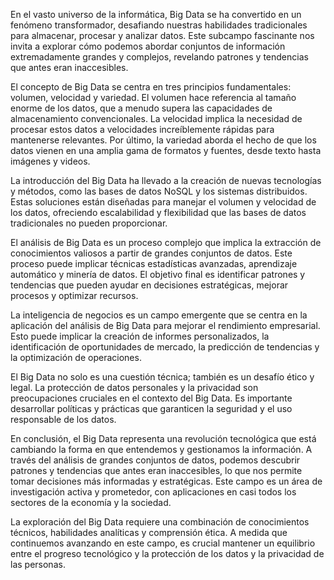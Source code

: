 En el vasto universo de la informática, Big Data se ha convertido en un fenómeno transformador, desafiando nuestras habilidades tradicionales para almacenar, procesar y analizar datos. Este subcampo fascinante nos invita a explorar cómo podemos abordar conjuntos de información extremadamente grandes y complejos, revelando patrones y tendencias que antes eran inaccesibles.

El concepto de Big Data se centra en tres principios fundamentales: volumen, velocidad y variedad. El volumen hace referencia al tamaño enorme de los datos, que a menudo supera las capacidades de almacenamiento convencionales. La velocidad implica la necesidad de procesar estos datos a velocidades increíblemente rápidas para mantenerse relevantes. Por último, la variedad aborda el hecho de que los datos vienen en una amplia gama de formatos y fuentes, desde texto hasta imágenes y videos.

La introducción del Big Data ha llevado a la creación de nuevas tecnologías y métodos, como las bases de datos NoSQL y los sistemas distribuidos. Estas soluciones están diseñadas para manejar el volumen y velocidad de los datos, ofreciendo escalabilidad y flexibilidad que las bases de datos tradicionales no pueden proporcionar.

El análisis de Big Data es un proceso complejo que implica la extracción de conocimientos valiosos a partir de grandes conjuntos de datos. Este proceso puede implicar técnicas estadísticas avanzadas, aprendizaje automático y minería de datos. El objetivo final es identificar patrones y tendencias que pueden ayudar en decisiones estratégicas, mejorar procesos y optimizar recursos.

La inteligencia de negocios es un campo emergente que se centra en la aplicación del análisis de Big Data para mejorar el rendimiento empresarial. Esto puede implicar la creación de informes personalizados, la identificación de oportunidades de mercado, la predicción de tendencias y la optimización de operaciones.

El Big Data no solo es una cuestión técnica; también es un desafío ético y legal. La protección de datos personales y la privacidad son preocupaciones cruciales en el contexto del Big Data. Es importante desarrollar políticas y prácticas que garanticen la seguridad y el uso responsable de los datos.

En conclusión, el Big Data representa una revolución tecnológica que está cambiando la forma en que entendemos y gestionamos la información. A través del análisis de grandes conjuntos de datos, podemos descubrir patrones y tendencias que antes eran inaccesibles, lo que nos permite tomar decisiones más informadas y estratégicas. Este campo es un área de investigación activa y prometedor, con aplicaciones en casi todos los sectores de la economía y la sociedad.

La exploración del Big Data requiere una combinación de conocimientos técnicos, habilidades analíticas y comprensión ética. A medida que continuemos avanzando en este campo, es crucial mantener un equilibrio entre el progreso tecnológico y la protección de los datos y la privacidad de las personas.
